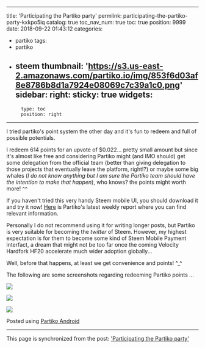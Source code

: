 
---
title: 'Participating the Partiko party'
permlink: participating-the-partiko-party-kxkpo5iq
catalog: true
toc_nav_num: true
toc: true
position: 9999
date: 2018-09-22 01:43:12
categories:
- partiko
tags:
- partiko
- steem
thumbnail: 'https://s3.us-east-2.amazonaws.com/partiko.io/img/853f6d03af8e8786b8d1a7924e08069c7c39a1c0.png'
sidebar:
    right:
        sticky: true
widgets:
    -
        type: toc
        position: right
---


I tried partiko's point system the other day and it's fun to redeem and full of possible potentials.

I redeem 614 points for an upvote of $0.022... pretty small amount but since it's almost like free and considering Partiko might (and IMO should) get some delegation from the official team (better than giving delegation to those projects that eventually leave the platform, right!?) or maybe some big whales (*I do not know anything but I am sure the Partiko team should have the intention to make that happen*), who knows? the points might worth more! ^^

If you haven't tried this very handy Steem mobile UI, you should download it and try it now! [Here](https://steemit.com/partiko/@partiko/partiko-weekly-report-3--partiko-sponsoring-steemfest-qposbaym) is Partiko's latest weekly report where you can find relevant information.

Personally I do not recommend using it for writing longer posts, but Partiko is very suitable for becoming the *twitter* of Steem. However, my highest expectation is for them to become some kind of Steem Mobile Payment interfact, a dream that might not be too far once the coming Velocity Hardfork HF20 accelerate much wider adoption globally...

Well, before that happens, at least we get convenience and points! ^_^

The following are some screenshots regarding redeeming Partiko points ...

![](https://s3.us-east-2.amazonaws.com/partiko.io/img/853f6d03af8e8786b8d1a7924e08069c7c39a1c0.png)

![](https://s3.us-east-2.amazonaws.com/partiko.io/img/6096e2a3e05320e4fe077d2916921bb23654794c.png)

![](https://s3.us-east-2.amazonaws.com/partiko.io/img/35dbbfb792a381e4facc2bdbbec5c4a87323d15f.png)

Posted using [Partiko Android](https://steemit.com/@partiko-android)

- - -

This page is synchronized from the post: ['Participating the Partiko party'](https://steemit.com/@deanliu/participating-the-partiko-party-kxkpo5iq)
